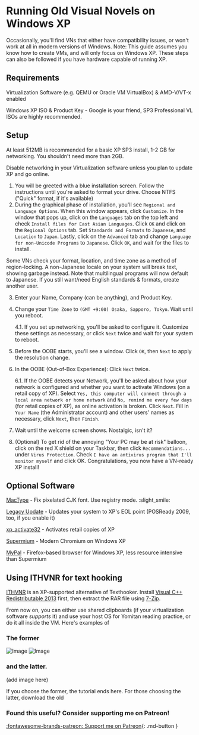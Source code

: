 # Running Old Visual Novels on Windows XP
Occasionally, you'll find VNs that either have compatibility issues, or won't work at all in modern versions of Windows.
Note: This guide assumes you know how to create VMs, and will only focus on Windows XP. These steps can also be followed if you have hardware capable of running XP.

## Requirements
	
Virtualization Software (e.g. QEMU or Oracle VM VirtualBox) & AMD-V/VT-x enabled

Windows XP ISO & Product Key - Google is your friend, SP3 Professional VL ISOs are highly recommended.

## Setup

At least 512MB is recommended for a basic XP SP3 install, 1-2 GB for networking. You shouldn't need more than 2GB.

Disable networking in your Virtualization software unless you plan to update XP and go online.

1. You will be greeted with a blue installation screen. Follow the instructions until you're asked to format your drive. Choose NTFS ("Quick" format, if it's available) 
2. During the graphical phase of installation, you'll see `Regional and Language Options`. When this window appears, click `Customize`. In the window that pops up, click on the `Languages` tab on the top left and check `Install files for East Asian Languages`. Click `OK` and click on the `Regional Options` tab. Set `Standards and Formats` to `Japanese`, and `Location` to `Japan`.  Lastly, click on the `Advanced` tab and change `Language for non-Unicode Programs` to `Japanese`. Click `OK`, and wait for the files to install. 

Some VNs check your format, location, and time zone as a method of region-locking. A non-Japanese locale on your system will break text, showing garbage instead. Note that multilingual programs will now default to Japanese. If you still want/need English standards & formats, create another user.

3. Enter your Name, Company (can be anything), and Product Key.
4. Change your `Time Zone` to `(GMT +9:00) Osaka, Sapporo, Tokyo`. Wait until you reboot.

	4.1. If you set up networking, you'll be asked to configure it. Customize these settings as necessary, or click `Next` twice and wait for your system to reboot.

5. Before the OOBE starts, you'll see a window. Click `OK`, then `Next` to apply the resolution change. 
6. In the OOBE (Out-of-Box Experience): Click `Next` twice.

	6.1. If the OOBE detects your Network, you'll be asked about how your network is configured and whether you want to activate Windows (on a retail copy of XP). Select `Yes, this computer will connect through a local area network or home network` and `No, remind me every few days` (for retail copies of XP), as online activation is broken. Click `Next`. Fill in `Your Name` (the Administrator account) and other users' names as necessary, click `Next`, then `Finish`.

6. Wait until the welcome screen shows. Nostalgic, isn't it?
7. (Optional) To get rid of the annoying "Your PC may be at risk" balloon, click on the red X shield on your Taskbar, then click `Recommendations...` under `Virus Protection`. Check `I have an antivirus program that I'll monitor myself` and click OK.
Congratulations, you now have a VN-ready XP install!
## Optional Software
[MacType](https://github.com/snowie2000/mactype/releases/download/2019.1-beta6/MacTypeInstaller_2019.1-beta6.exe) - Fix pixelated CJK font. Use registry mode. :slight_smile:  

[Legacy Update](https://legacyupdate.net/) - Updates your system to XP's EOL point (POSReady 2009, too, if you enable it)

[xp_activate32](https://archive.org/download/xp_activate32_202305/xp_activate32.zip) - Activates retail copies of XP

[Supermium](https://www.win32subsystem.live/supermium/) - Modern Chromium on Windows XP

[MyPal](https://github.com/Feodor2/Mypal68/releases/latest) - Firefox-based browser for Windows XP, less resource intensive than Supermium

## Using ITHVNR for text hooking
[ITHVNR](https://drive.proton.me/urls/C2QY84DYX0#vRIWAHdwnAb0) is an XP-supported alternative of Texthooker. Install [Visual C++ Redistributable 2013](https://aka.ms/highdpimfc2013x86enu) first, then extract the RAR file using [7-Zip](https://www.7-zip.org/). 

From now on, you can either use shared clipboards (if your virtualization software *supports* it) and use your host OS for Yomitan reading practice, or do it all inside the VM. Here's examples of


### The former
![Image](img/winxp1.jpg)
![Image](img/winxp2.jpg)  
### and the latter.
(add image here)

If you choose the former, the tutorial ends here. For those choosing the latter, download the old 

<h3>Found this useful? Consider supporting me on Patreon!</h3>   

[:fontawesome-brands-patreon: Support me on Patreon](https://www.patreon.com/shoui){: .md-button }
